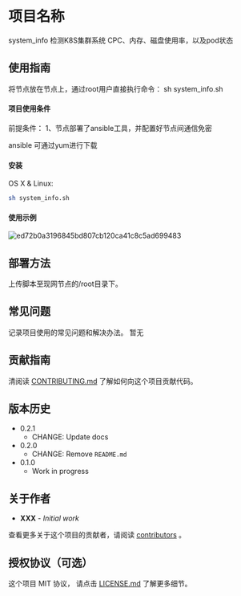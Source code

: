 # 项目名称
system_info
检测K8S集群系统 CPC、内存、磁盘使用率，以及pod状态


## 使用指南

将节点放在节点上，通过root用户直接执行命令： sh system_info.sh


#### 项目使用条件

前提条件：
1、节点部署了ansible工具，并配置好节点间通信免密

ansible 可通过yum进行下载

#### 安装

OS X & Linux:

```sh
sh system_info.sh
```

#### 使用示例

![ed72b0a3196845bd807cb120ca41c8c5ad699483](ed72b0a3196845bd807cb120ca41c8c5ad699483.png)
## 部署方法

上传脚本至现网节点的/root目录下。

## 常见问题

记录项目使用的常见问题和解决办法。
暂无
## 贡献指南
清阅读 [CONTRIBUTING.md](#) 了解如何向这个项目贡献代码。


## 版本历史

* 0.2.1
    * CHANGE: Update docs
* 0.2.0
    * CHANGE: Remove `README.md`
* 0.1.0
    * Work in progress


## 关于作者

* **XXX** - *Initial work*

查看更多关于这个项目的贡献者，请阅读 [contributors](#) 。


## 授权协议（可选）

这个项目 MIT 协议， 请点击 [LICENSE.md](LICENSE.md) 了解更多细节。

